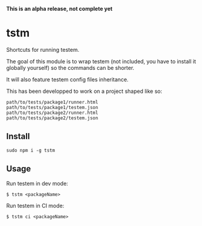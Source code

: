 **This is an alpha release, not complete yet**

# tstm

Shortcuts for running testem.

The goal of this module is to wrap testem (not included, you have to install it globally yourself) so the commands can be shorter.

It will also feature testem config files inheritance.

This has been developped to work on a project shaped like so:

```
path/to/tests/package1/runner.html
path/to/tests/package1/testem.json
path/to/tests/package2/runner.html
path/to/tests/package2/testem.json
```



## Install

```sudo npm i -g tstm```

## Usage

Run testem in dev mode:

`$ tstm <packageName>`



Run testem in CI mode:

`$ tstm ci <packageName>`